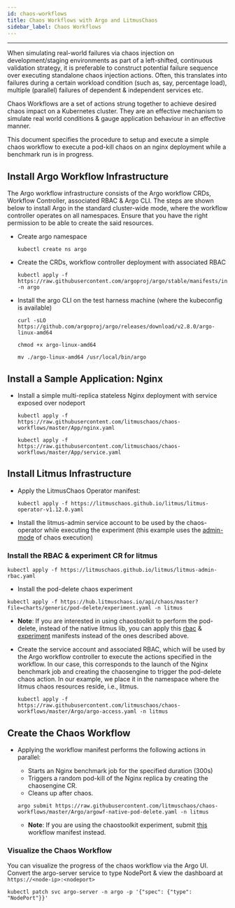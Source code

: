 ```yaml
---
id: chaos-workflows
title: Chaos Workflows with Argo and LitmusChaos
sidebar_label: Chaos Workflows
---
```

------

When simulating real-world failures via chaos injection on development/staging environments as part of a left-shifted, 
continuous validation strategy, it is preferable to construct potential failure sequence over executing standalone chaos 
injection actions. Often, this translates into failures during a certain workload condition (such as, say, percentage load), 
multiple (parallel) failures of dependent & independent services etc.  

Chaos Workflows are a set of actions strung together to achieve desired chaos impact on a Kubernetes cluster. 
They are an effective mechanism to simulate real world conditions & gauge application behaviour in an effective manner. 

This document specifies the procedure to setup and execute a simple chaos workflow to execute a pod-kill chaos on 
an nginx deployment while a benchmark run is in progress. 

## Install Argo Workflow Infrastructure

The Argo workflow infrastructure consists of the Argo workflow CRDs, Workflow Controller, associated RBAC & Argo CLI. 
The steps are shown below to install Argo in the standard cluster-wide mode, where the workflow controller operates on all 
namespaces. Ensure that you have the right permission to be able to create the said resources.

- Create argo namespace

  ```
  kubectl create ns argo
  ```

- Create the CRDs, workflow controller deployment with associated RBAC

  ```
  kubectl apply -f https://raw.githubusercontent.com/argoproj/argo/stable/manifests/install.yaml -n argo
  ```

- Install the argo CLI on the test harness machine (where the kubeconfig is available)

  ```
  curl -sLO https://github.com/argoproj/argo/releases/download/v2.8.0/argo-linux-amd64
  ```

  ```
  chmod +x argo-linux-amd64
  ```

  ```
  mv ./argo-linux-amd64 /usr/local/bin/argo
  ```


## Install a Sample Application: Nginx

- Install a simple multi-replica stateless Nginx deployment with service exposed over nodeport

  ```
  kubectl apply -f https://raw.githubusercontent.com/litmuschaos/chaos-workflows/master/App/nginx.yaml
  ```

  ```
  kubectl apply -f https://raw.githubusercontent.com/litmuschaos/chaos-workflows/master/App/service.yaml
  ```

## Install Litmus Infrastructure

- Apply the LitmusChaos Operator manifest:

  ```
  kubectl apply -f https://litmuschaos.github.io/litmus/litmus-operator-v1.12.0.yaml
  ```

- Install the litmus-admin service account to be used by the chaos-operator while executing the experiment (this example
  uses the [admin-mode](https://docs.litmuschaos.io/docs/next/admin-mode/) of chaos execution)

### Install the RBAC & experiment CR for litmus

  ```
  kubectl apply -f https://litmuschaos.github.io/litmus/litmus-admin-rbac.yaml
  ```

  - Install the pod-delete chaos experiment

  ```
  kubectl apply -f https://hub.litmuschaos.io/api/chaos/master?file=charts/generic/pod-delete/experiment.yaml -n litmus
  ```

  - **Note**: If you are interested in using chaostoolkit to perform the pod-delete, instead of the native litmus lib, you can apply 
  this [rbac](https://github.com/litmuschaos/chaos-charts/tree/master/charts/generic/k8-pod-delete/Cluster/rbac.yaml) 
  & [experiment](https://hub.litmuschaos.io/api/chaos/master?file=charts/generic/k8-pod-delete/experiment.yaml) manifests instead 
  of the ones described above.

- Create the service account and associated RBAC, which will be used by the Argo workflow controller to execute the
  actions specified in the workflow. In our case, this corresponds to the launch of the Nginx benchmark job and creating
  the chaosengine to trigger the pod-delete chaos action. In our example, we place it in the namespace where the litmus
  chaos resources reside, i.e., litmus.

  ```
  kubectl apply -f https://raw.githubusercontent.com/litmuschaos/chaos-workflows/master/Argo/argo-access.yaml -n litmus
  ```

## Create the Chaos Workflow

- Applying the workflow manifest performs the following actions in parallel:

  - Starts an Nginx benchmark job for the specified duration (300s)
  - Triggers a random pod-kill of the Nginx replica by creating the chaosengine CR.
  - Cleans up after chaos.

  ```
  argo submit https://raw.githubusercontent.com/litmuschaos/chaos-workflows/master/Argo/argowf-native-pod-delete.yaml -n litmus
  ```

  - **Note**: If you are using the chaostoolkit experiment, submit [this](https://raw.githubusercontent.com/litmuschaos/chaos-workflows/master/Argo/argowf-chaos-admin.yaml) workflow manifest instead.


### Visualize the Chaos Workflow

You can visualize the progress of the chaos workflow via the Argo UI. Convert the argo-server service to type NodePort & view the dashboard at `https://<node-ip>:<nodeport>`

```
kubectl patch svc argo-server -n argo -p '{"spec": {"type": "NodePort"}}'
```
